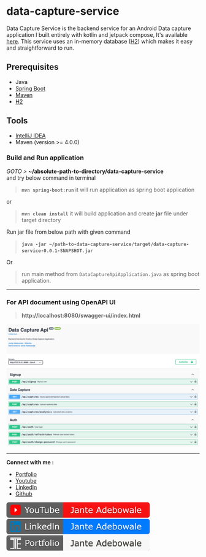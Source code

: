 # data-capture-service
Data Capture Service is the backend service for an Android Data capture application I built entirely with kotlin and jetpack compose, It's available [here](https://github.com/jante-adebowale/data-capture).
This service uses an in-memory database ([H2](https://www.h2database.com/)) which makes it easy and straightforward to run.

## Prerequisites
- Java
- [Spring Boot](https://spring.io/projects/spring-boot)
- [Maven](https://maven.apache.org/guides/index.html)
- [H2](https://www.h2database.com/)
## Tools
- [IntelliJ IDEA](https://www.jetbrains.com/idea/)
- Maven (version >= 4.0.0)
###  Build and Run application
_GOTO >_ **~/absolute-path-to-directory/data-capture-service**  
and try below command in terminal
> **```mvn spring-boot:run```** it will run application as spring boot application

or
> **```mvn clean install```** it will build application and create **jar** file under target directory

Run jar file from below path with given command
> **```java -jar ~/path-to-data-capture-service/target/data-capture-service-0.0.1-SNAPSHOT.jar```**

Or
> run main method from `DataCaptureApiApplication.java` as spring boot application.

---
### For API document using OpenAPI UI

> **http://localhost:8080/swagger-ui/index.html**

![Screenshot showing OpenApi](https://github.com/jante-adebowale/data-capture-service/blob/master/src/main/resources/static/api_doc.png?raw=true "Screenshot showing OpenApi")

---
**Connect with me :**

* [Portfolio](https://www.janteadebowale.com)
* [Youtube](https://www.youtube.com/@jante-adebowale)
* [LinkedIn](https://www.linkedin.com/in/jante-adebowale)
* [Github](https://github.com/jante-adebowale)

<p >
  <a href="https://www.youtube.com/@jante-adebowale"><img alt="Youtube" src="https://github.com/jante-adebowale/data-capture-service/blob/master/src/main/resources/static/youtube.svg?raw=true"/></a>
  <a href="https://www.linkedin.com/in/jante-adebowale"><img alt="LinkedIn" src="https://github.com/jante-adebowale/data-capture-service/blob/master/src/main/resources/static/linkedin.svg?raw=true"/></a> 
  <a href="https://www.janteadebowale.com"><img alt="Portfolio" src="https://github.com/jante-adebowale/data-capture-service/blob/master/src/main/resources/static/portfolio.svg?raw=true"/></a>
</p>






